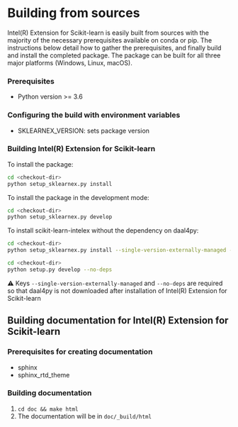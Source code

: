 # Building from sources
Intel(R) Extension for Scikit-learn is easily built from sources with the majority of the necessary prerequisites available on conda or pip. The instructions below detail how to gather the prerequisites, and finally build and install the completed package. The package can be built for all three major platforms (Windows, Linux, macOS).

### Prerequisites
* Python version >= 3.6

### Configuring the build with environment variables
* SKLEARNEX_VERSION: sets package version

### Building Intel(R) Extension for Scikit-learn
To install the package:

```bash
cd <checkout-dir>
python setup_sklearnex.py install
```

To install the package in the development mode:

```bash
cd <checkout-dir>
python setup_sklearnex.py develop
```

To install scikit-learn-intelex without the dependency on daal4py:

```bash
cd <checkout-dir>
python setup_sklearnex.py install --single-version-externally-managed --record=record.txt
```
```bash
cd <checkout-dir>
python setup.py develop --no-deps
```

⚠️ Keys `--single-version-externally-managed` and `--no-deps` are required so that daal4py is not downloaded after installation of Intel(R) Extension for Scikit-learn

## Building documentation for Intel(R) Extension for Scikit-learn
### Prerequisites for creating documentation
* sphinx
* sphinx_rtd_theme

### Building documentation
1. ```cd doc && make html```
2. The documentation will be in ```doc/_build/html```
